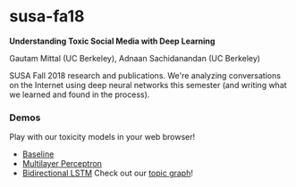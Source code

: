 # susa-fa18
**Understanding Toxic Social Media with Deep Learning**

Gautam Mittal (UC Berkeley), Adnaan Sachidanandan (UC Berkeley)

SUSA Fall 2018 research and publications. We're analyzing conversations on the Internet using deep neural networks this semester (and writing what we learned and found in the process).

### Demos
Play with our toxicity models in your web browser!
- [Baseline](https://gautam.cc/susa-fa18/interactive/models/baseline/)
- [Multilayer Perceptron](https://gautam.cc/susa-fa18/interactive/models/mlp/)
- [Bidirectional LSTM](https://gautam.cc/susa-fa18/interactive/models/lstm/)
Check out our [topic graph](https://gautam.cc/susa-fa18/interactive/graphs/)!